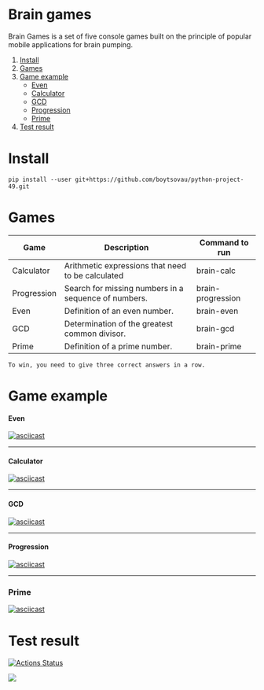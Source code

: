 # Brain games

Brain Games is a set of five console games built on the principle of popular mobile applications for brain pumping.

1. [Install](#install)
2. [Games](#games)
3. [Game example](#exmaple)
    + [Even](#task5)
    + [Calculator](#task6)
    + [GCD](#task7)
    + [Progression](#task8)
    + [Prime](#task9)
4. [Test result](#result)


# <a name="install"> Install

    pip install --user git+https://github.com/boytsovau/python-project-49.git

# <a name="games"> Games

| Game | Description | Command to run |
|-----|-----|----|
|Calculator| Arithmetic expressions that need to be calculated| brain-calc|
|Progression| Search for missing numbers in a sequence of numbers.| brain-progression|
|Even|Definition of an even number.|brain-even|
|GCD|Determination of the greatest common divisor.|brain-gcd|
|Prime|Definition of a prime number.|brain-prime|

    To win, you need to give three correct answers in a row.

# <a name="example"> Game example

#### <a name="task5"></a> Even
[![asciicast](https://asciinema.org/a/569505.svg)](https://asciinema.org/a/569505)

--------------------------  
#### <a name="task6"></a> Calculator
[![asciicast](https://asciinema.org/a/570972.svg)](https://asciinema.org/a/570972)

--------------------------  
#### <a name="task7"></a> GCD
[![asciicast](https://asciinema.org/a/571214.svg)](https://asciinema.org/a/571214)

--------------------------  
#### <a name="task8"></a> Progression
[![asciicast](https://asciinema.org/a/571261.svg)](https://asciinema.org/a/571261)

--------------------------  
### <a name="task9"></a> Prime
[![asciicast](https://asciinema.org/a/571349.svg)](https://asciinema.org/a/571349)


# <a name="result"></a> Test result

[![Actions Status](https://github.com/boytsovau/python-project-49/workflows/hexlet-check/badge.svg)](https://github.com/boytsovau/python-project-49/actions)

<a href="https://codeclimate.com/github/boytsovau/python-project-49/maintainability"><img src="https://api.codeclimate.com/v1/badges/1b5c5089f32a03734b29/maintainability" /></a>
